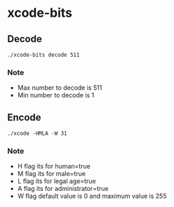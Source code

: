 # xcode-bits
## Decode
~~~
./xcode-bits decode 511
~~~
### Note
- Max number to decode is 511
- Min number to decode is 1

## Encode
~~~
./xcode -HMLA -W 31
~~~
### Note
- H flag its for human=true
- M flag its for male=true
- L flag its for legal age=true
- A flag its for administrator=true
- W flag default value is 0 and maximum value is 255
